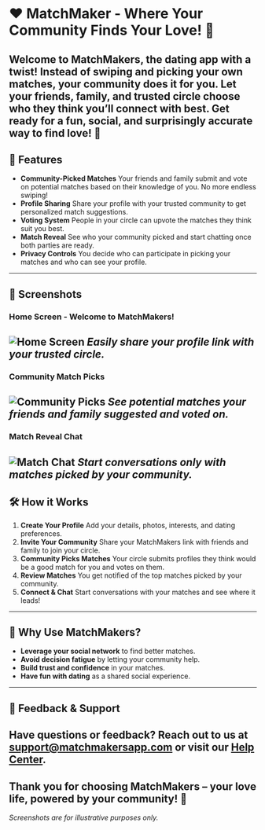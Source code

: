 # :heart: MatchMaker - Where Your Community Finds Your Love! :couple_with_heart:
Welcome to **MatchMakers**, the dating app with a twist! Instead of swiping and picking your own matches, your community does it for you. Let your friends, family, and trusted circle choose who they think you’ll connect with best. Get ready for a fun, social, and surprisingly accurate way to find love! :tada:
---
## :rocket: Features
- **Community-Picked Matches**
  Your friends and family submit and vote on potential matches based on their knowledge of you. No more endless swiping!
- **Profile Sharing**
  Share your profile with your trusted community to get personalized match suggestions.
- **Voting System**
  People in your circle can upvote the matches they think suit you best.
- **Match Reveal**
  See who your community picked and start chatting once both parties are ready.
- **Privacy Controls**
  You decide who can participate in picking your matches and who can see your profile.
---
## :iphone: Screenshots
### Home Screen - Welcome to MatchMakers!
![Home Screen](screenshots/home_screen.png)
*Easily share your profile link with your trusted circle.*
---
### Community Match Picks
![Community Picks](screenshots/community_picks.png)
*See potential matches your friends and family suggested and voted on.*
---
### Match Reveal Chat
![Match Chat](screenshots/match_chat.png)
*Start conversations only with matches picked by your community.*
---
## :hammer_and_wrench: How it Works
1. **Create Your Profile**
   Add your details, photos, interests, and dating preferences.
2. **Invite Your Community**
   Share your MatchMakers link with friends and family to join your circle.
3. **Community Picks Matches**
   Your circle submits profiles they think would be a good match for you and votes on them.
4. **Review Matches**
   You get notified of the top matches picked by your community.
5. **Connect & Chat**
   Start conversations with your matches and see where it leads!
---
## :handshake: Why Use MatchMakers?
- **Leverage your social network** to find better matches.
- **Avoid decision fatigue** by letting your community help.
- **Build trust and confidence** in your matches.
- **Have fun with dating** as a shared social experience.
---
## :envelope_with_arrow: Feedback & Support
Have questions or feedback? Reach out to us at support@matchmakersapp.com or visit our [Help Center](https://matchmakersapp.com/help).
---
Thank you for choosing **MatchMakers** – your love life, powered by your community! :sparkling_heart:
---
*Screenshots are for illustrative purposes only.*

